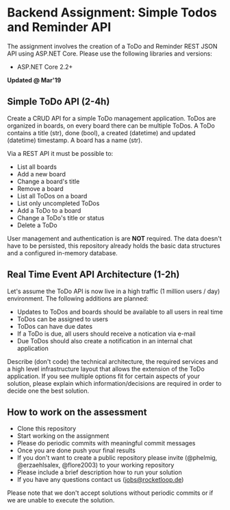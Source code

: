 # Backend Assignment: Simple Todos and Reminder API

The assignment involves the creation of a ToDo and Reminder REST JSON API using ASP.NET Core. Please use the following libraries and versions:

* ASP.NET Core 2.2+

**Updated @ Mar'19**

## Simple ToDo API (2-4h)

Create a CRUD API for a simple ToDo management application. ToDos are organized in boards, on every board there can be multiple ToDos. A ToDo contains a title (str), done (bool), a created (datetime) and updated (datetime) timestamp. A board has a name (str). 

Via a REST API it must be possible to:

*   List all boards
*   Add a new board
*   Change a board's title
*   Remove a board
*   List all ToDos on a board
*   List only uncompleted ToDos
*   Add a ToDo to a board
*   Change a ToDo's title or status
*   Delete a ToDo

User management and authentication is are **NOT** required. The data doesn't have to be persisted, this repository already holds the basic data structures and a configured in-memory database.

## Real Time Event API Architecture (1-2h)

Let's assume the ToDo API is now live in a high traffic (1 million users / day) environment. The following additions are planned:

* Updates to ToDos and boards should be available to all users in real time 
* ToDos can be assigned to users
* ToDos can have due dates
* If a ToDo is due, all users should receive a notication via e-mail
* Due ToDos should also create a notification in an internal chat application

Describe (don't code) the technical architecture, the required services and a high level infrastructure layout that allows the extension of the ToDo application. If you see multiple options fit for certain aspects of your solution, please explain which information/decisions are required in order to decide one the best solution. 

## How to work on the assessment

*   Clone this repository
*   Start working on the assignment
*   Please do periodic commits with meaningful commit messages
*   Once you are done push your final results
*   If you don't want to create a public repository please invite (@phelmig, @erzaehlsalex, @flore2003) to your working repository
*   Please include a brief description how to run your solution
*   If you have any questions contact us (jobs@rocketloop.de)

Please note that we don't accept solutions without periodic commits or if we are unable to execute the solution.

